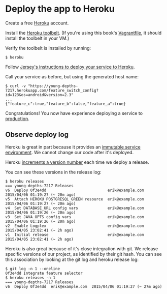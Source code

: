 # Deploy the app to Heroku

Create a free [Heroku](https://www.heroku.com/) account.

Install the [Heroku toolbelt](https://toolbelt.heroku.com). (If you're using this book's [Vagrantfile](http://erikeldridge.gitbooks.io/app-quality-cookbook/content/Vagrantfile), it should install the toolbelt in your VM.)

Verify the toolbelt is installed by running:

    $ heroku

Follow [Jersey's instructions to deploy your service to Heroku](https://jersey.java.net/documentation/latest/user-guide.html#deploy-it-on-heroku).

Call your service as before, but using the generated host name:

    $ curl -v "https://young-depths-7217.herokuapp.com/feature_switch_config?id=123&os=android&version=2.3"
    ...
    {"feature_c":true,"feature_b":false,"feature_a":true}

Congratulations! You now have experience deploying a service to [production](http://en.wikipedia.org/wiki/Development_environment_%28software_development_process%29).

## Observe deploy log

Heroku is great in part because it provides an [immutable service environment](http://martinfowler.com/bliki/ImmutableServer.html). We cannot change our code after it's deployed.

Heroku [increments a version number](https://devcenter.heroku.com/articles/releases) each time we deploy a release.

You can see these versions in the release log:

    $ heroku releases
    === young-depths-7217 Releases
    v6  Deploy 0f3e4dd                           erik@example.com  2015/04/06 01:19:27 (~ 20m ago)
    v5  Attach HEROKU_POSTGRESQL_GREEN resource  erik@example.com  2015/04/06 01:19:27 (~ 20m ago)
    v4  Set DATABASE_URL config vars             erik@example.com  2015/04/06 01:19:26 (~ 20m ago)
    v3  Set JAVA_OPTS config vars                erik@example.com  2015/04/06 01:19:26 (~ 20m ago)
    v2  Enable Logplex                           erik@example.com  2015/04/05 23:02:41 (~ 2h ago)
    v1  Initial release                          erik@example.com  2015/04/05 23:02:41 (~ 2h ago)

Heroku is also great because of it's close integration with git. We release specific versions of our project, as identified by their git hash. You can see this association by looking at the git log and heroku release log:

    $ git log -n 1 --oneline
    0f3e4dd Integrate feature selector
    $ heroku releases -n 1
    === young-depths-7217 Releases
    v6  Deploy 0f3e4dd  erik@example.com  2015/04/06 01:19:27 (~ 27m ago)
